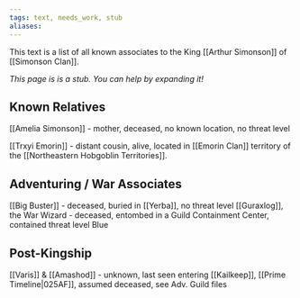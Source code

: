 ```yaml
---
tags: text, needs_work, stub
aliases:
---
```


This text is a list of all known associates to the King [[Arthur Simonson]] of [[Simonson Clan]].

*This page is is a stub. You can help by expanding it!*

## Known Relatives
[[Amelia Simonson]] - mother, deceased, no known location, no threat level

[[Trxyi Emorin]] - distant cousin, alive, located in [[Emorin Clan]] territory of the [[Northeastern Hobgoblin Territories]].

## Adventuring / War Associates
[[Big Buster]] - deceased, buried in [[Yerba]], no threat level
[[Guraxlog]], the War Wizard - deceased, entombed in a Guild Containment Center, contained threat level Blue
## Post-Kingship 
[[Varis]] & [[Amashod]] - unknown, last seen entering [[Kailkeep]], [[Prime Timeline|025AF]], assumed deceased, see Adv. Guild files
